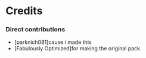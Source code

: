 # Credits
### Direct contributions

* [parknich081]cause i made this
* [Fabulously Optimized]for making the original pack


